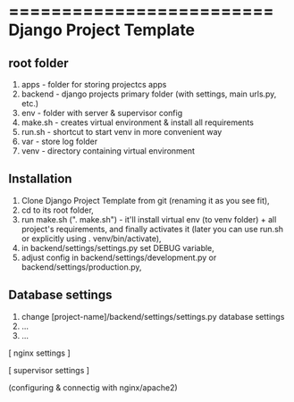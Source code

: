 =========================
 Django Project Template
=========================

root folder
-----------
1. apps - folder for storing projectcs apps
2. backend - django projects primary folder (with settings, main urls.py, etc.)
3. env - folder with server & supervisor config
4. make.sh - creates virtual environment & install all requirements
5. run.sh - shortcut to start venv in more convenient way
6. var - store log folder
7. venv - directory containing virtual environment


Installation
------------

1. Clone Django Project Template from git (renaming it as you see fit),
2. cd to its root folder,
3. run make.sh (". make.sh") - it'll install virtual env (to venv folder) + all project's requirements, and finally activates it (later you can use run.sh or explicitly using . venv/bin/activate),
4. in backend/settings/settings.py set DEBUG variable,
5. adjust config in backend/settings/development.py or backend/settings/production.py,


Database settings
-----------------

1. change [project-name]/backend/settings/settings.py database settings
2. ...
3. ...

[ nginx settings ]

[ supervisor settings ]

(configuring & connectig with nginx/apache2)
